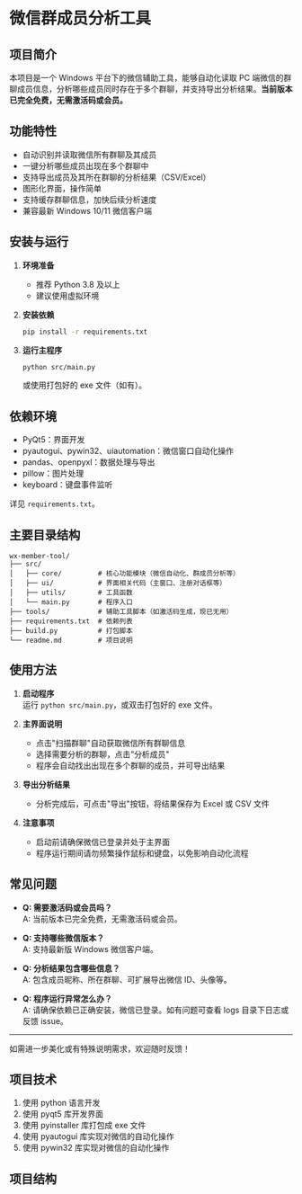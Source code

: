 # 微信群成员分析工具

## 项目简介

本项目是一个 Windows 平台下的微信辅助工具，能够自动化读取 PC 端微信的群聊成员信息，分析哪些成员同时存在于多个群聊，并支持导出分析结果。**当前版本已完全免费，无需激活码或会员。**

## 功能特性

-   自动识别并读取微信所有群聊及其成员
-   一键分析哪些成员出现在多个群聊中
-   支持导出成员及其所在群聊的分析结果（CSV/Excel）
-   图形化界面，操作简单
-   支持缓存群聊信息，加快后续分析速度
-   兼容最新 Windows 10/11 微信客户端

## 安装与运行

1. **环境准备**

    - 推荐 Python 3.8 及以上
    - 建议使用虚拟环境

2. **安装依赖**

    ```bash
    pip install -r requirements.txt
    ```

3. **运行主程序**
    ```bash
    python src/main.py
    ```
    或使用打包好的 exe 文件（如有）。

## 依赖环境

-   PyQt5：界面开发
-   pyautogui、pywin32、uiautomation：微信窗口自动化操作
-   pandas、openpyxl：数据处理与导出
-   pillow：图片处理
-   keyboard：键盘事件监听

详见 `requirements.txt`。

## 主要目录结构

```
wx-member-tool/
├── src/
│   ├── core/         # 核心功能模块（微信自动化、群成员分析等）
│   ├── ui/           # 界面相关代码（主窗口、注册对话框等）
│   ├── utils/        # 工具函数
│   └── main.py       # 程序入口
├── tools/            # 辅助工具脚本（如激活码生成，现已无用）
├── requirements.txt  # 依赖列表
├── build.py          # 打包脚本
└── readme.md         # 项目说明
```

## 使用方法

1. **启动程序**  
   运行 `python src/main.py`，或双击打包好的 exe 文件。

2. **主界面说明**

    - 点击"扫描群聊"自动获取微信所有群聊信息
    - 选择需要分析的群聊，点击"分析成员"
    - 程序会自动找出出现在多个群聊的成员，并可导出结果

3. **导出分析结果**

    - 分析完成后，可点击"导出"按钮，将结果保存为 Excel 或 CSV 文件

4. **注意事项**
    - 启动前请确保微信已登录并处于主界面
    - 程序运行期间请勿频繁操作鼠标和键盘，以免影响自动化流程

## 常见问题

-   **Q: 需要激活码或会员吗？**  
    A: 当前版本已完全免费，无需激活码或会员。

-   **Q: 支持哪些微信版本？**  
    A: 支持最新版 Windows 微信客户端。

-   **Q: 分析结果包含哪些信息？**  
    A: 包含成员昵称、所在群聊、可扩展导出微信 ID、头像等。

-   **Q: 程序运行异常怎么办？**  
    A: 请确保依赖已正确安装，微信已登录。如有问题可查看 logs 目录下日志或反馈 issue。

---

如需进一步美化或有特殊说明需求，欢迎随时反馈！

## 项目技术

1. 使用 python 语言开发
2. 使用 pyqt5 库开发界面
3. 使用 pyinstaller 库打包成 exe 文件
4. 使用 pyautogui 库实现对微信的自动化操作
5. 使用 pywin32 库实现对微信的自动化操作

## 项目结构
